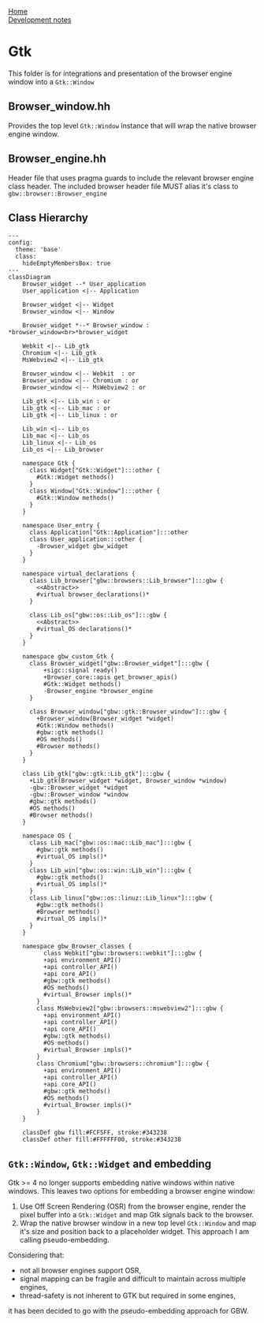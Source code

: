 [Home](../../#development)<br>
[Development notes](..)

# Gtk
This folder is for integrations and presentation of the browser engine window into a `Gtk::Window`

## Browser_window.hh
Provides the top level `Gtk::Window` instance that will wrap the native browser engine window.

## Browser_engine.hh
Header file that uses pragma guards to include the relevant browser engine class header. The included browser header file MUST alias it's class to `gbw::browser::Browser_engine`

## Class Hierarchy
```mermaid
---
config:
  theme: 'base'
  class:
    hideEmptyMembersBox: true
---
classDiagram
    Browser_widget --* User_application
    User_application <|-- Application

    Browser_widget <|-- Widget
    Browser_window <|-- Window
    
    Browser_widget *--* Browser_window : *browser_window<br>*browser_widget

    Webkit <|-- Lib_gtk
    Chromium <|-- Lib_gtk
    MsWebview2 <|-- Lib_gtk

    Browser_window <|-- Webkit  : or
    Browser_window <|-- Chromium : or
    Browser_window <|-- MsWebview2 : or

    Lib_gtk <|-- Lib_win : or
    Lib_gtk <|-- Lib_mac : or
    Lib_gtk <|-- Lib_linux : or
    
    Lib_win <|-- Lib_os
    Lib_mac <|-- Lib_os
    Lib_linux <|-- Lib_os
    Lib_os <|-- Lib_browser
    
    namespace Gtk {
      class Widget["Gtk::Widget"]:::other {
        #Gtk::Widget methods()
      }
      class Window["Gtk::Window"]:::other {
        #Gtk::Window methods()
      }
    }

    namespace User_entry {
      class Application["Gtk::Application"]:::other
      class User_application:::other {
        -Browser_widget gbw_widget
      }
    }
    
    namespace virtual_declarations {
      class Lib_browser["gbw::browsers::Lib_browser"]:::gbw {
        <<Abstract>> 
        #virtual browser_declarations()*
      } 
      
      class Lib_os["gbw::os::Lib_os"]:::gbw {
        <<Abstract>>
        #virtual_OS declarations()*
      }
    }

    namespace gbw_custom_Gtk {
      class Browser_widget["gbw::Browser_widget"]:::gbw {
          +sigc::signal ready()
          +Browser_core::apis get_browser_apis()
          #Gtk::Widget methods()
          -Browser_engine *browser_engine
      }

      class Browser_window["gbw::gtk::Browser_window"]:::gbw {
        +Browser_window(Browser_widget *widget)
        #Gtk::Window methods()
        #gbw::gtk methods()
        #OS methods()
        #Browser methods()
      }
    }

    class Lib_gtk["gbw::gtk::Lib_gtk"]:::gbw {
      +Lib_gtk(Browser_widget *widget, Browser_window *window)
      -gbw::Browser_widget *widget
      -gbw::Browser_window *window
      #gbw::gtk methods()
      #OS methods()
      #Browser methods()
    }

    namespace OS {
      class Lib_mac["gbw::os::mac::Lib_mac"]:::gbw {
        #gbw::gtk methods()
        #virtual_OS impls()*
      }
      class Lib_win["gbw::os::win::Lib_win"]:::gbw {
        #gbw::gtk methods()
        #virtual_OS impls()*
      }
      class Lib_linux["gbw::os::linuz::Lib_linux"]:::gbw {
        #gbw::gtk methods()
        #Browser methods()
        #virtual_OS impls()*
      }
    }

    namespace gbw_Browser_classes {
          class Webkit["gbw::browsers::webkit"]:::gbw {
          +api environment_API()
          +api controller_API()
          +api core_API()
          #gbw::gtk methods()
          #OS methods()
          #virtual_Browser impls()*
        }
        class MsWebview2["gbw::browsers::mswebview2"]:::gbw {
          +api environment_API()
          +api controller_API()
          +api core_API()
          #gbw::gtk methods()
          #OS methods()          
          #virtual_Browser impls()*
        }
        class Chromium["gbw::browsers::chromium"]:::gbw {
          +api environment_API()
          +api controller_API()
          +api core_API()
          #gbw::gtk methods()
          #OS methods()          
          #virtual_Browser impls()*
        }
    }

    classDef gbw fill:#FCF5FF, stroke:#343238 
    classDef other fill:#FFFFFF00, stroke:#343238
```

## `Gtk::Window`, `Gtk::Widget` and embedding
Gtk >= 4 no longer supports embedding native windows within native windows. This leaves two options for embedding a browser engine window:
1) Use Off Screen Rendering (OSR) from the browser engine, render the pixel buffer into a `Gtk::Widget` and map Gtk signals back to the browser.
2) Wrap the native browser window in a new top level `Gtk::Window` and map it's size and position back to a placeholder widget. This approach I am calling pseudo-embedding.

Considering that:
- not all browser engines support OSR, 
- signal mapping can be fragile and difficult to maintain across multiple engines,
- thread-safety is not inherent to GTK but required in some engines,

it has been decided to go with the pseudo-embedding approach for GBW.
